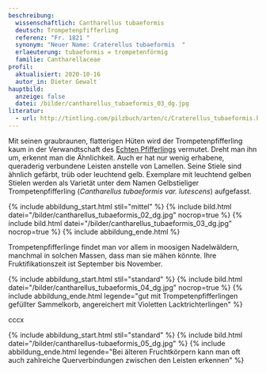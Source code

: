 ```yaml
---
beschreibung:
  wissenschaftlich: Cantharellus tubaeformis
  deutsch: Trompetenpfifferling
  referenz: "Fr. 1821 "
  synonym: "Neuer Name: Craterellus tubaeformis  "
  erlaeuterung: tubaeformis = trompetenförmig
  familie: Cantharellaceae
profil:
  aktualisiert: 2020-10-16
  autor_in: Dieter Gewalt
hauptbild:
  anzeige: false
  datei: /bilder/cantharellus_tubaeformis_03_dg.jpg
literatur:
  - url: http://tintling.com/pilzbuch/arten/c/Craterellus_tubaeformis.html
---
```

Mit seinen graubraunen, flatterigen Hüten wird der Trompetenpfifferling kaum in der Verwandtschaft des [Echten Pfifferlings](/pilze/cantharellus-cibarius-pfifferling) vermutet. Dreht man ihn um, erkennt man die Ähnlichkeit. Auch er hat nur wenig erhabene, queraderig verbundene Leisten anstelle von Lamellen. Seine Stiele sind ähnlich gefärbt, trüb oder leuchtend gelb. Exemplare mit leuchtend gelben Stielen werden als Varietät unter dem Namen Gelbstieliger Trompetenpfifferling (*Cantharellus tubaeformis var. lutescens*) aufgefasst.

{% include abbildung_start.html stil="mittel" %}
{% include bild.html datei="/bilder/cantharellus_tubaeformis_02_dg.jpg" nocrop=true %}
{% include bild.html datei="/bilder/cantharellus_tubaeformis_03_dg.jpg" nocrop=true %}
{% include abbildung_ende.html %}

Trompetenpfifferlinge findet man vor allem in moosigen Nadelwäldern, manchmal in solchen Massen, dass man sie mähen könnte. Ihre Fruktifikationszeit ist September bis November.

{% include abbildung_start.html stil="standard" %}
{% include bild.html datei="/bilder/cantharellus_tubaeformis_04_dg.jpg" nocrop=true %}
{% include abbildung_ende.html legende="gut mit Trompetenpfifferlingen gefüllter Sammelkorb, angereichert mit Violetten Lacktrichterlingen" %}

cccx

{% include abbildung_start.html stil="standard" %}
{% include bild.html datei="/bilder/cantharellus-tubaeformis_05_dg.jpg" %}
{% include abbildung_ende.html legende="Bei älteren Fruchtkörpern kann man oft auch zahlreiche Querverbindungen zwischen den Leisten erkennen" %}